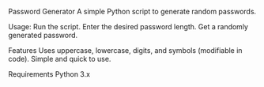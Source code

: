 Password Generator
A simple Python script to generate random passwords.

Usage:
Run the script.
Enter the desired password length.
Get a randomly generated password.

Features
Uses uppercase, lowercase, digits, and symbols (modifiable in code).
Simple and quick to use.

Requirements
Python 3.x
